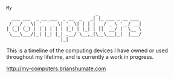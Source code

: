 ```

My
                                 _
  ___ ___  _ __ ___  _ __  _   _| |_ ___ _ __ ___
 / __/ _ \| '_ ` _ \| '_ \| | | | __/ _ \ '__/ __|
| (_| (_) | | | | | | |_) | |_| | ||  __/ |  \__ \
 \___\___/|_| |_| |_| .__/ \__,_|\__\___|_|  |___/
                    |_|

```

This is a timeline of the computing devices I have owned or used throughout my
lifetime, and is currently a work in progress.

http://my-computers.brianshumate.com
